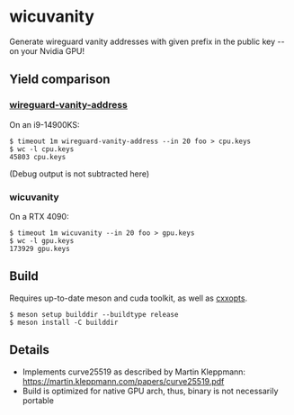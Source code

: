 # wicuvanity

Generate wireguard vanity addresses with given prefix in the public key -- on your Nvidia GPU!

## Yield comparison

### [wireguard-vanity-address](https://github.com/warner/wireguard-vanity-address)

On an i9-14900KS:

```console
$ timeout 1m wireguard-vanity-address --in 20 foo > cpu.keys
$ wc -l cpu.keys
45803 cpu.keys
```

(Debug output is not subtracted here)

### wicuvanity

On a RTX 4090:

```console
$ timeout 1m wicuvanity --in 20 foo > gpu.keys
$ wc -l gpu.keys
173929 gpu.keys
```

## Build

Requires up-to-date meson and cuda toolkit, as well as [cxxopts](https://github.com/jarro2783/cxxopts).

```console
$ meson setup builddir --buildtype release
$ meson install -C builddir
```

## Details

- Implements curve25519 as described by Martin Kleppmann: https://martin.kleppmann.com/papers/curve25519.pdf
- Build is optimized for native GPU arch, thus, binary is not necessarily portable
